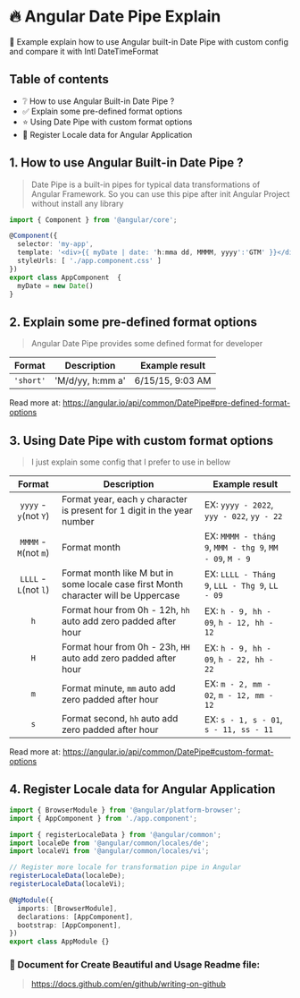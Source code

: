 # 🔥 Angular Date Pipe Explain
👀 Example explain how to use Angular built-in Date Pipe with custom config and compare it with Intl DateTimeFormat

## Table of contents
- ❔ How to use Angular Built-in Date Pipe ?
- ✅ Explain some pre-defined format options
- ⭐ Using Date Pipe with custom format options
- 🔧 Register Locale data for Angular Application

## 1. How to use Angular Built-in Date Pipe ?
> Date Pipe is a built-in pipes for typical data transformations of Angular Framework. So you can use this pipe after init Angular Project without install any library

```typescript
import { Component } from '@angular/core';

@Component({
  selector: 'my-app',
  template: '<div>{{ myDate | date: 'h:mma dd, MMMM, yyyy':'GTM' }}</div>',
  styleUrls: [ './app.component.css' ]
})
export class AppComponent  {
  myDate = new Date()
}
```
## 2. Explain some pre-defined format options
> Angular Date Pipe provides some defined format for developer

| Format | Description | Example result |
| --- | --- | --- |
| `'short'` | 'M/d/yy, h:mm a' | 6/15/15, 9:03 AM

Read more at: https://angular.io/api/common/DatePipe#pre-defined-format-options

## 3. Using Date Pipe with custom format options
> I just explain some config that I prefer to use in bellow

| Format | Description | Example result |
| :-----: | --- | --- |
| `yyyy` - `y`(not `Y`) | Format year, each `y` character is present for 1 digit in the year number | EX: `yyyy - 2022`, `yyy - 022`, `yy - 22`
| `MMMM` - `M`(not `m`) | Format month | EX: `MMMM - tháng 9`, `MMM - thg 9`, `MM - 09`, `M - 9`
| `LLLL` - `L`(not `l`) | Format month like M but in some locale case first Month character will be Uppercase | EX: `LLLL - Tháng 9`, `LLL - Thg 9`, `LL - 09`
| `h` | Format hour from 0h - 12h, `hh` auto add zero padded after hour | EX: `h - 9, hh - 09`, `h - 12, hh - 12`
| `H` | Format hour from 0h - 23h, `HH` auto add zero padded after hour | EX: `h - 9, hh - 09`, `h - 22, hh - 22`
| `m` | Format minute, `mm` auto add zero padded after hour | EX: `m - 2, mm - 02`, `m - 12, mm - 12`
| `s` | Format second, `hh` auto add zero padded after hour | EX: `s - 1, s - 01`, `s - 11, ss - 11`

Read more at: https://angular.io/api/common/DatePipe#custom-format-options

## 4. Register Locale data for Angular Application
```typescript
import { BrowserModule } from '@angular/platform-browser';
import { AppComponent } from './app.component';

import { registerLocaleData } from '@angular/common';
import localeDe from '@angular/common/locales/de';
import localeVi from '@angular/common/locales/vi';

// Register more locale for transformation pipe in Angular
registerLocaleData(localeDe);
registerLocaleData(localeVi);

@NgModule({
  imports: [BrowserModule],
  declarations: [AppComponent],
  bootstrap: [AppComponent],
})
export class AppModule {}
```

### 👀 Document for Create Beautiful and Usage Readme file: 
> https://docs.github.com/en/github/writing-on-github


